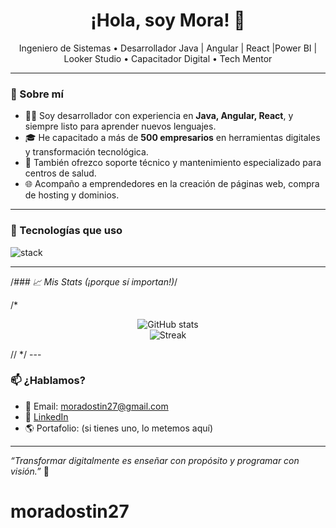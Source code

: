 <h1 align="center">¡Hola, soy Mora! 👋</h1>

<p align="center">
  Ingeniero de Sistemas • Desarrollador Java | Angular | React |Power BI | Looker Studio • Capacitador Digital • Tech Mentor
</p>

---

### 🚀 Sobre mí

- 👨‍💻 Soy desarrollador con experiencia en **Java, Angular, React**, y siempre listo para aprender nuevos lenguajes.
- 🎓 He capacitado a más de **500 empresarios** en herramientas digitales y transformación tecnológica.
- 🏥 También ofrezco soporte técnico y mantenimiento especializado para centros de salud.
- 🌐 Acompaño a emprendedores en la creación de páginas web, compra de hosting y dominios.

---

### 🧰 Tecnologías que uso

<img src="https://skillicons.dev/icons?i=java,spring,angular,react,js,ts,html,css,git,github,figma,linux,powerbi,lookerstudio" alt="stack" />

---

/*### 📈 Mis Stats (¡porque sí importan!)*/

/*<p align="center">
  <img src="https://github-readme-stats.vercel.app/api?username=moradostin27&show_icons=true&theme=radical" alt="GitHub stats" />
  <br>
  <img src="https://github-readme-streak-stats.herokuapp.com?user=moradostin27&theme=radical" alt="Streak" />
</p>//
*/
---

### 📫 ¿Hablamos?

- 📧 Email: moradostin27@gmail.com  
- 💼 [LinkedIn](https://www.linkedin.com/in/tu-linkedin-si-tienes)  
- 🌎 Portafolio: (si tienes uno, lo metemos aquí)

---

_“Transformar digitalmente es enseñar con propósito y programar con visión.”_ 🚀
# moradostin27
